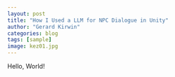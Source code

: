 ```yaml
---
layout: post
title: "How I Used a LLM for NPC Dialogue in Unity"
author: "Gerard Kirwin"
categories: blog
tags: [sample]
image: kez01.jpg
---
```


Hello, World!
